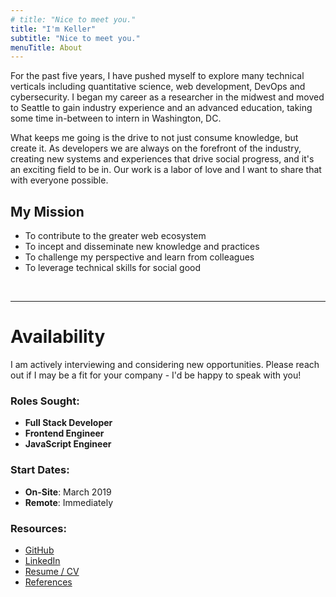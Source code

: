 ```yaml
---
# title: "Nice to meet you."
title: "I'm Keller"
subtitle: "Nice to meet you."
menuTitle: About
---
```


For the past five years, I have pushed myself to explore many technical verticals including quantitative science, web development, DevOps and cybersecurity. I began my career as a researcher in the midwest and moved to Seattle to gain industry experience and an advanced education, taking some time in-between to intern in Washington, DC.

What keeps me going is the drive to not just consume knowledge, but create it. As developers we are always on the forefront of the industry, creating new systems and experiences that drive social progress, and it's an exciting field to be in. Our work is a labor of love and I want to share that with everyone possible.

## My Mission

- To contribute to the greater web ecosystem
- To incept and disseminate new knowledge and practices
- To challenge my perspective and learn from colleagues
- To leverage technical skills for social good

<br />

---

# Availability

I am actively interviewing and considering new opportunities. Please reach out if I may be a fit for your company - I'd be happy to speak with you!

### Roles Sought:
- **Full Stack Developer**
- **Frontend Engineer**
- **JavaScript Engineer**

### Start Dates:
- **On-Site**: March 2019
- **Remote**: Immediately

### Resources:

- [GitHub](https://github.com/RcKeller)
- [LinkedIn](https://www.linkedin.com/in/ryanckeller)
- [Resume / CV](/resume.pdf)
- [References](/testimonials)